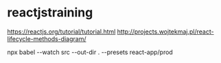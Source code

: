 # reactjstraining
https://reactjs.org/tutorial/tutorial.html
http://projects.wojtekmaj.pl/react-lifecycle-methods-diagram/

npx babel --watch src --out-dir . --presets react-app/prod